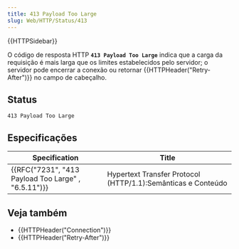```yaml
---
title: 413 Payload Too Large
slug: Web/HTTP/Status/413
---
```


{{HTTPSidebar}}

O código de resposta HTTP **`413 Payload Too Large`** indica que a carga da requisição é mais larga que os limites estabelecidos pelo servidor; o servidor pode encerrar a conexão ou retornar {{HTTPHeader("Retry-After")}} no campo de cabeçalho.

## Status

```
413 Payload Too Large
```

## Especificações

| Specification                                                        | Title                                                        |
| -------------------------------------------------------------------- | ------------------------------------------------------------ |
| {{RFC("7231", "413 Payload Too Large" , "6.5.11")}} | Hypertext Transfer Protocol (HTTP/1.1):Semânticas e Conteúdo |

## Veja também

- {{HTTPHeader("Connection")}}
- {{HTTPHeader("Retry-After")}}

